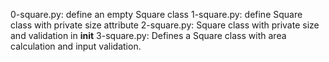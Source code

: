 0-square.py: define an empty Square class
1-square.py: define Square class with private size attribute
2-square.py: Square class with private size and validation in __init__
3-square.py: Defines a Square class with area calculation and input validation.
